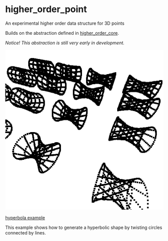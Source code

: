 # higher_order_point
An experimental higher order data structure for 3D points

Builds on the abstraction defined in [higher_order_core](https://github.com/advancedresearch/higher_order_core).

*Notice! This abstraction is still very early in development.*

![hyperbola example](./images/hyperbola.png)

[hyperbola example](./examples/hyperbola.rs)

This example shows how to generate a hyperbolic shape
by twisting circles connected by lines.
